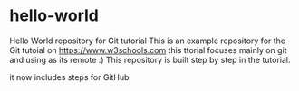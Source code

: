 # hello-world
Hello World repository for Git tutorial
This is an example repository for the Git tutoial on https://www.w3schools.com
this ttorial focuses mainly on git and using as its remote :)
This repository is built step by step in the tutorial.

it now includes steps for GitHub


